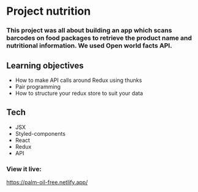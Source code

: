 # Project nutrition

### This project was all about building an app which scans barcodes on food packages to retrieve the product name and nutritional information. We used Open world facts API.

## Learning objectives

- How to make API calls around Redux using thunks
- Pair programming
- How to structure your redux store to suit your data

## Tech

- JSX
- Styled-components
- React
- Redux
- API

### View it live:

https://palm-oil-free.netlify.app/

